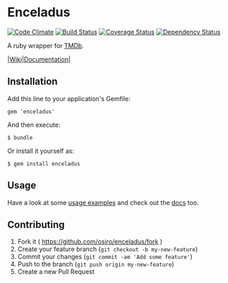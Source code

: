 # Enceladus

[![Code Climate](https://codeclimate.com/github/osiro/enceladus/badges/gpa.svg)](https://codeclimate.com/github/osiro/enceladus)
[![Build Status](https://travis-ci.org/osiro/enceladus.svg?branch=master)](https://travis-ci.org/osiro/enceladus)
[![Coverage Status](https://coveralls.io/repos/osiro/enceladus/badge.png?branch=master)](https://coveralls.io/r/osiro/enceladus?branch=master)
[![Dependency Status](https://gemnasium.com/osiro/enceladus.svg)](https://gemnasium.com/osiro/enceladus)

A ruby wrapper for [TMDb](www.themoviedb.org).

|[Wiki](https://github.com/osiro/enceladus/wiki)|[Documentation](http://www.rubydoc.info/github/osiro/enceladus/master/frames)|

## Installation

Add this line to your application's Gemfile:

    gem 'enceladus'

And then execute:

    $ bundle

Or install it yourself as:

    $ gem install enceladus

## Usage

Have a look at some [usage examples](https://github.com/osiro/enceladus/wiki/Usage) and check out the [docs](http://www.rubydoc.info/github/osiro/enceladus/master/frames) too.

## Contributing

1. Fork it ( https://github.com/osiro/enceladus/fork )
2. Create your feature branch (`git checkout -b my-new-feature`)
3. Commit your changes (`git commit -am 'Add some feature'`)
4. Push to the branch (`git push origin my-new-feature`)
5. Create a new Pull Request
